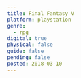 ```yaml
---
title: Final Fantasy V
platform: playstation
genre:
  - rpg
digital: true
physical: false
guide: false
pending: false
posted: 2018-03-10
---
```


